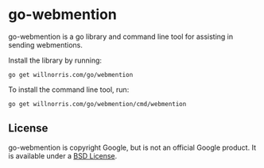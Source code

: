 # go-webmention #

go-webmention is a go library and command line tool for assisting in sending
webmentions.

Install the library by running:

    go get willnorris.com/go/webmention

To install the command line tool, run:

    go get willnorris.com/go/webmention/cmd/webmention

## License ##

go-webmention is copyright Google, but is not an official Google product.  It
is available under a [BSD License][].

[BSD License]: LICENSE
